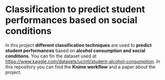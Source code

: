 # Classification to predict student performances based on social conditions
In this project **different classification techniques** are used to **predict student performances** based on **alcohol consumption and social conditions**. 
You can fin the dataset used at https://www.kaggle.com/datasets/uciml/student-alcohol-consumption. In this repository you can find the **Knime workflow** 
and a paper about the project.  
